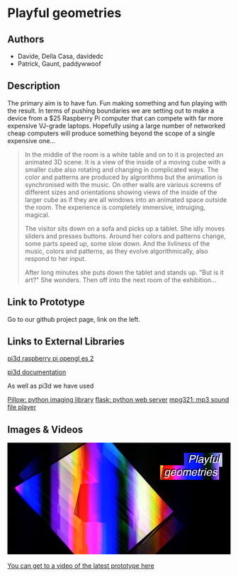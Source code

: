 # Playful geometries

## Authors
- Davide, Della Casa, davidedc
- Patrick, Gaunt, paddywwoof

## Description
The primary aim is to have fun. Fun making something and fun playing with
the result. In terms of pushing boundaries we are setting out to make a
device from a $25 Raspberry Pi computer that can compete with far more expensive VJ-grade laptops.
Hopefully using a large number of networked cheap computers will produce
something beyond the scope of a single expensive one...

> In the middle of the room is a white table and on to it is projected an
> animated 3D scene. It is a view of the inside of a moving cube with a
> smaller cube also rotating and changing in complicated ways. The
> color and patterns are produced by algrorithms but the animation is 
> synchronised with the music. On other walls are various screens of different
> sizes and orientations showing views of the inside of the larger cube as if
> they are all windows into an animated space outside the room. The experience
> is completely immersive, intruiging, magical.
>
> The visitor sits down on a sofa and picks up a tablet. She idly moves
> sliders and presses buttons. Around her colors and patterns change,
> some parts speed up, some slow down. And the livliness of the music,
> colors and patterns, as they evolve algorithmically, also respond to
> her input.
>
> After long minutes she puts down the tablet and stands up. "But is it art?"
> She wonders. Then off into the next room of the exhibition...

## Link to Prototype
Go to our github project page, link on the left.

## Links to External Libraries
[pi3d raspberry pi opengl es 2](https://github.com/tipam/pi3d "pi3d raspberry pi opengl es 2")

[pi3d documentation](http://pi3d.github.io/html/ReadMe.html)

As well as pi3d we have used

[Pillow: python imaging library](https://pypi.python.org/pypi/Pillow/2.3.0)
[flask: python web server](http://flask.pocoo.org)
[mpg321: mp3 sound file player](http://mpg321.sourceforge.net)

## Images & Videos

![Playful geometries](project_images/cover.jpg "Starting point")

[You can get to a video of the latest prototype here](http://www.eldwick.org.uk/devart1.html)
